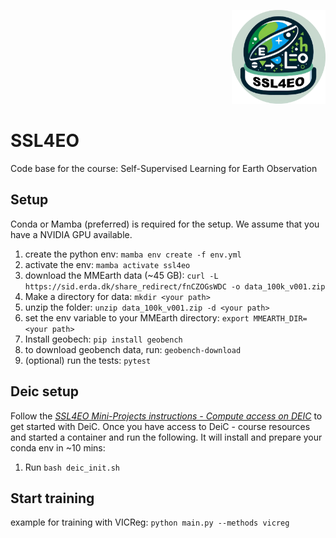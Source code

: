 
<p align="right"><img src="ssl4eo-logo.png" width="150"/></p>

# SSL4EO  
Code base for the course: Self-Supervised Learning for Earth Observation


## Setup

Conda or Mamba (preferred) is required for the setup.
We assume that you have a NVIDIA GPU available.

1. create the python env: `mamba env create -f env.yml`
2. activate the env: `mamba activate ssl4eo`
2. download the MMEarth data (~45 GB): `curl -L https://sid.erda.dk/share_redirect/fnCZOGsWDC -o data_100k_v001.zip`
3. Make a directory for data: `mkdir <your path>`
4. unzip the folder: `unzip data_100k_v001.zip -d <your path>`
5. set the env variable to your MMEarth directory: `export MMEARTH_DIR=<your path> `
6. Install geobech: `pip install geobench`
7. to download geobench data, run: `geobench-download`
8. (optional) run the tests: `pytest`

## Deic setup

Follow the _[SSL4EO Mini-Projects instructions - Compute access on DEIC](https://docs.google.com/document/d/1E4yG7y6fgcgvodaDsTtrts-Aiw2nb32s8Tb3S-w4C38/edit?usp=sharing)_ to get started with DeiC. Once you have access to DeiC - course resources and started a container and run the following. It will install and prepare your conda env in ~10 mins: 

1. Run `bash deic_init.sh`

## Start training

example for training with VICReg:
`python main.py --methods vicreg`
